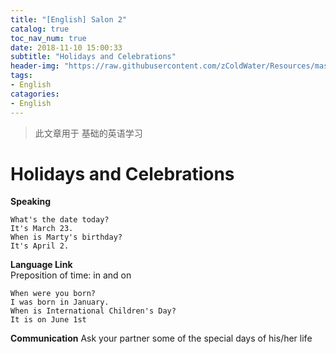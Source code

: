 ```yaml
---
title: "[English] Salon 2"
catalog: true
toc_nav_num: true
date: 2018-11-10 15:00:33
subtitle: "Holidays and Celebrations"
header-img: "https://raw.githubusercontent.com/zColdWater/Resources/master/Images/computer-1245714.jpg"
tags:
- English
catagories:
- English
---
```


> 此文章用于 基础的英语学习

Holidays and Celebrations
=======

**Speaking**

    What's the date today?
    It's March 23.
    When is Marty's birthday?
    It's April 2.

**Language Link**  
Preposition of time: in and on
    
    When were you born? 
    I was born in January.
    When is International Children's Day?
    It is on June 1st

**Communication**
Ask your partner some of the special days of his/her life 




